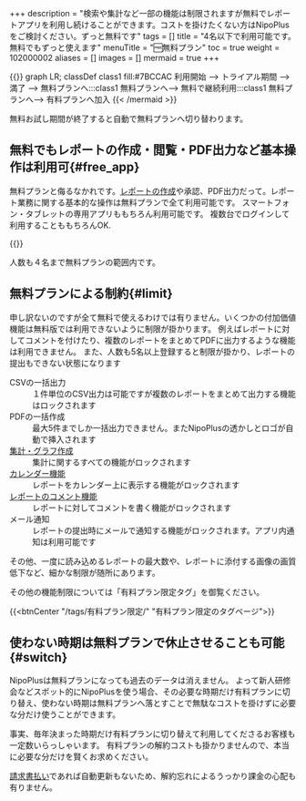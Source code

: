+++
description = "検索や集計など一部の機能は制限されますが無料でレポートアプリを利用し続けることができます。コストを掛けたくない方はNipoPlusをご検討ください。ずっと無料です"
tags = []
title = "4名以下で利用可能です。無料でもずっと使えます"
menuTitle = "🆓無料プラン"
toc = true
weight = 102000002
aliases = []
images = []
mermaid = true
+++

{{<mermaid align="center">}}
graph LR;
classDef class1 fill:#7BCCAC
  利用開始 --> トライアル期間 --> 満了 -->  無料プランへ:::class1
  無料プランへ--> 無料で継続利用:::class1
  無料プランへ--> 有料プランへ加入
{{< /mermaid >}}

無料お試し期間が終了すると自動で無料プランへ切り替わります。

## 無料でもレポートの作成・閲覧・PDF出力など基本操作は利用可{#free_app}


無料プランと侮るなかれです。[レポートの作成](/docs/manual/write-report/write/)や承認、PDF出力だって。レポート業務に関する基本的な操作は無料プランで全て利用可能です。
スマートフォン・タブレットの専用アプリももちろん利用可能です。
複数台でログインして利用することももちろんOK.

{{<icatch filename="write-report" msg="無料でも必要最小限の機能は利用が可能です" alice="ok">}}

人数も４名まで無料プランの範囲内です。

## 無料プランによる制約{#limit}

申し訳ないのですが全て無料で使えるわけでは有りません。いくつかの付加価値機能は無料版では利用できないように制限が掛かります。
例えばレポートに対してコメントを付けたり、複数のレポートをまとめてPDFに出力するような機能は利用できません。
また、人数も5名以上登録すると制限が掛かり、レポートの提出もできない状態になります

<dl class="basic">
<dt>CSVの一括出力</dt>
<dd>１件単位のCSV出力は可能ですが複数のレポートをまとめて出力する機能はロックされます</dd>
<dt>PDFの一括作成</dt>
<dd>最大5件までしか一括出力できません。またNipoPlusの透かしとロゴが自動で挿入されます</dd>
<dt><a href="/docs/manual/analytics/_about/">集計・グラフ作成</a></dt>
<dd>集計に関するすべての機能がロックされます</dd>
<dt><a href="/docs/manual/calendar/_about/">カレンダー機能</a></dt>
<dd>レポートをカレンダー上に表示する機能がロックされます</dd>
<dt><a href="/docs/manual/read-report/comment/">レポートのコメント機能</a></dt>
<dd>レポートに対してコメントを書く機能がロックされます</dd>
<dt>メール通知</dt>
<dd>レポートの提出時にメールで通知する機能がロックされます。アプリ内通知は利用可能です</dd>
</dl>

その他、一度に読み込めるレポートの最大数や、レポートに添付する画像の画質低下など、細かな制限が随所にあります。

その他の機能制限については「有料プラン限定タグ」を御覧ください。

{{<btnCenter "/tags/有料プラン限定/" "有料プラン限定のタグページ">}}

## 使わない時期は無料プランで休止させることも可能{#switch}

NipoPlusは無料プランになっても過去のデータは消えません。
よって新人研修会などスポット的にNipoPlusを使う場合、その必要な時期だけ有料プランに切り替え、使わない時期は無料プランへ落とすことで無駄なコストを掛けずに必要な分だけ使うことができます。  

事実、毎年決まった時期だけ有料プランに切り替えて利用してくださるお客様も一定数いらっしゃいます。
有料プランの解約コストも掛かりませんので、本当に必要な分だけを賢くお求めください。

[請求書払い](/docs/price/invoice/)であれば自動更新もないため、解約忘れによるうっかり課金の心配も有りません。

